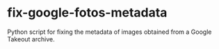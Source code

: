 # fix-google-fotos-metadata
Python script for fixing the metadata of images obtained from a Google Takeout archive.

